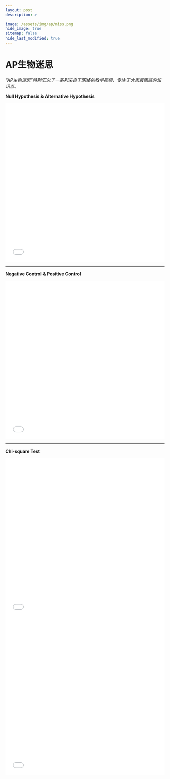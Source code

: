 ```yaml
---
layout: post
description: >
  
image: /assets/img/ap/miss.png
hide_image: true
sitemap: false
hide_last_modified: true
---
```


# AP生物迷思 

*“AP生物迷思”特别汇总了一系列来自于网络的教学视频，专注于大家最困惑的知识点。*

**Null Hypothesis & Alternative Hypothesis** 

<iframe src="//player.bilibili.com/player.html?isOutside=true&aid=114186973610037&bvid=BV1tZQXYvE9C&cid=28943256320&p=1&high_quality=1&danmaku=0&autoplay=0" allowfullscreen="allowfullscreen" width="100%" height="500" scrolling="no" frameborder="0" sandbox="allow-top-navigation allow-same-origin allow-forms allow-scripts"></iframe>

---

**Negative Control & Positive Control**

<iframe src="//player.bilibili.com/player.html?isOutside=true&aid=114186973610085&bvid=BV1tZQXYvEX9&cid=28943256324&p=1&high_quality=1&danmaku=0&autoplay=0" allowfullscreen="allowfullscreen" width="100%" height="500" scrolling="no" frameborder="0" sandbox="allow-top-navigation allow-same-origin allow-forms allow-scripts"></iframe>

---

**Chi-square Test**

<iframe src="//player.bilibili.com/player.html?isOutside=true&aid=114272487082472&bvid=BV1asZ1YiEkH&cid=29211167384&p=1&high_quality=1&danmaku=0&autoplay=0" allowfullscreen="allowfullscreen" width="100%" height="500" scrolling="no" frameborder="0" sandbox="allow-top-navigation allow-same-origin allow-forms allow-scripts"></iframe>

<iframe src="//player.bilibili.com/player.html?isOutside=true&aid=114272487146967&bvid=BV1XsZ1YiEbj&cid=29211167229&p=1&high_quality=1&danmaku=0&autoplay=0" allowfullscreen="allowfullscreen" width="100%" height="500" scrolling="no" frameborder="0" sandbox="allow-top-navigation allow-same-origin allow-forms allow-scripts"></iframe>